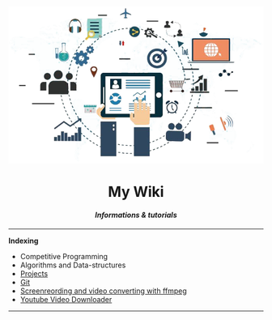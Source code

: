 

<p align="center">
	<img src="logo.png" align="center" >
</p>

<h1 align="center">My Wiki</h1>
<h4 align="center"><i>Informations & tutorials</i> </h4>

---

**Indexing**

- Competitive Programming
- Algorithms and Data-structures
- [Projects](Projects/projects.md)
- [Git](Git/git.md)
- [Screenreording and video converting with ffmpeg](ScreenRecording/ffmpeg.md)
- [Youtube Video Downloader](Miscellaneous/youtube-dl.md) 

    
---

